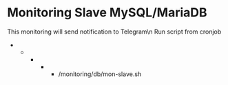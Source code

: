 # Monitoring Slave MySQL/MariaDB

 This monitoring will send notification to Telegram\n
 Run script from cronjob
 * * * * * /monitoring/db/mon-slave.sh
